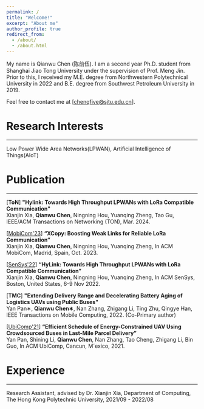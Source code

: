 ```yaml
---
permalink: /
title: "Welcome!"
excerpt: "About me"
author_profile: true
redirect_from: 
  - /about/
  - /about.html
---
```


My name is Qianwu Chen (陈前伍). I am a second year Ph.D. student from Shanghai Jiao Tong University under the supervision of Prof. Meng Jin. Prior to this, I received my M.E. degree from Northwestern Polytechnical University in 2022 and B.E. degree from Southwest Petroleum University in 2019.  

Feel free to contact me at [chenqfive@sjtu.edu.cn].

Research Interests
======
------
Low Power Wide Area Networks(LPWAN), Artificial Intelligence of Things(AIoT)


Publication
======
------
[**ToN**] **"Hylink: Towards High Throughput LPWANs with LoRa Compatible Communication"** <br/> 
 Xianjin Xia, **Qianwu Chen**, Ningning Hou, Yuanqing Zheng, Tao Gu, IEEE/ACM Transactions on Networking (TON), Mar. 2024. <br/>
 
[[MobiCom'23](https://sigmobile.org/mobicom/2023/)] **“XCopy: Boosting Weak Links for Reliable LoRa Communication”** <br/>
Xianjin Xia, **Qianwu Chen**, Ningning Hou, Yuanqing Zheng, In ACM MobiCom, Madrid, Spain, Oct. 2023. <br/>

[[SenSys'22](https://sensys.acm.org/2022/)] **“HyLink: Towards High Throughput LPWANs with LoRa Compatible Communication”**<br/>
Xianjin Xia, **Qianwu Chen**, Ningning Hou, Yuanqing Zheng, In ACM SenSys, Boston, United States, 6-9 Nov 2022. <br/>

[**TMC**] **"Extending Delivery Range and Decelerating Battery Aging of Logistics UAVs using Public Buses"** <br/> 
 Yan Pan∗, **Qianwu Chen∗**, Nan Zhang, Zhigang Li, Ting Zhu, Qingye Han, IEEE Transactions on Mobile Computing, 2022. (Co-Primary author) <br/>

[[UbiComp'21](https://www.ubicomp.org/ubicomp2021/)] **“Efficient Schedule of Energy-Constrained UAV Using Crowdsourced Buses in Last-Mile Parcel Delivery”**<br/>
Yan Pan, Shining Li, **Qianwu Chen**, Nan Zhang, Tao Cheng, Zhigang Li, Bin Guo, In ACM UbiComp, Cancun, M´exico, 2021. <br/>


Experience
======
------
Research Assistant, advised by Dr. Xianjin Xia, Department of Computing, The Hong Kong Polytechnic University, 2021/09 - 2022/08 <br/>
